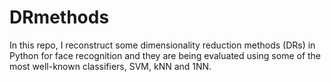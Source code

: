 # DRmethods
In this repo, I reconstruct some dimensionality reduction methods (DRs) in Python for face recognition and they are being evaluated using some of the most well-known classifiers, SVM, kNN and 1NN.
